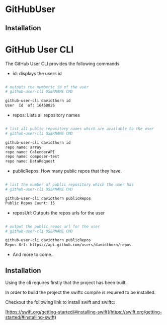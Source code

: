 # GitHubUser

## Installation


# GitHub User CLI

The GitHub User CLI provides the following commands

* id: displays the users id

```bash

# outputs the numberic id of the user
# github-user-cli USERNAME CMD

github-user-cli davidthorn id
User  Id  of: 16468826

```

* repos: Lists all repository names

```bash

# list all public repository names which are available to the user
# github-user-cli USERNAME CMD

github-user-cli davidthorn id
repo name: array
repo name: CalenderAPI
repo name: composer-test
repo name: DataRequest


```

* publicRepos: How many public repos that they have.

```bash

# list the number of public repository which the user has
# github-user-cli USERNAME CMD

github-user-cli davidthorn publicRepos
Public Repos Count: 15


```

* reposUrl: Outputs the repos urls for the user

```bash

# output the public repos url for the user
# github-user-cli USERNAME CMD

github-user-cli davidthorn publicRepos
Repos Url: https://api.github.com/users/davidthorn/repos


```

* And more to come..

## Installation

Using the cli requires firstly that the project has been built.

In order to build the project the swiftc compile is required to be installed.

Checkout the following link to install swift and swiftc: 

[https://swift.org/getting-started/#installing-swift](https://swift.org/getting-started/#installing-swift)



